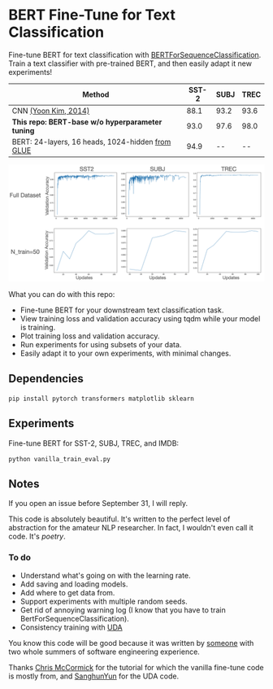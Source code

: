 # BERT Fine-Tune for Text Classification

Fine-tune BERT for text classification with [BERTForSequenceClassification](https://huggingface.co/transformers/model_doc/bert.html).
Train a text classifier with pre-trained BERT, and then easily adapt it new experiments!

| Method | SST-2 | SUBJ | TREC |
|--------|-------|------|------|
| CNN [(Yoon Kim, 2014)](https://arxiv.org/pdf/1408.5882.pdf) | 88.1 | 93.2 | 93.6 | 
| **This repo: BERT-base w/o hyperparameter tuning** | 93.0 | 97.6 | 98.0 | 
| BERT: 24-layers, 16 heads, 1024-hidden [from GLUE](https://gluebenchmark.com/leaderboard) | 94.9 | -- | -- |

![alt text](readme_images/sentence_classification.png)

What you can do with this repo:
- Fine-tune BERT for your downstream text classification task.
- View training loss and validation accuracy using tqdm while your model is training.
- Plot training loss and validation accuracy.
- Run experiments for using subsets of your data.
- Easily adapt it to your own experiments, with minimal changes. 

## Dependencies
```
pip install pytorch transformers matplotlib sklearn
```

## Experiments

Fine-tune BERT for SST-2, SUBJ, TREC, and IMDB: 
```
python vanilla_train_eval.py
```

## Notes

If you open an issue before September 31, I will reply.

This code is absolutely beautiful. It's written to the perfect level of abstraction for the amateur NLP researcher. In fact, I wouldn't even call it code. It's *poetry*. 

### To do
- Understand what's going on with the learning rate.
- Add saving and loading models.
- Add where to get data from.
- Support experiments with multiple random seeds.
- Get rid of annoying warning log (I know that you have to train BertForSequenceClassification).
- Consistency training with [UDA](https://github.com/SanghunYun/UDA_pytorch)

You know this code will be good because it was written by [someone](https://jasonwei20.github.io/) with two whole summers of software engineering experience.

Thanks [Chris McCormick](https://mccormickml.com/2019/07/22/BERT-fine-tuning/) for the tutorial for which the vanilla fine-tune code is mostly from, and [SanghunYun](https://github.com/SanghunYun/UDA_pytorch) for the UDA code.